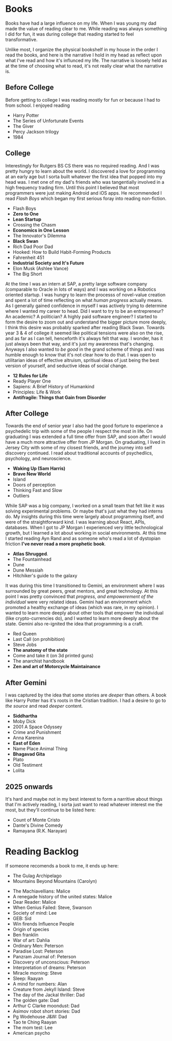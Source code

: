 # Books

Books have had a large influence on my life. When I was young my dad made the value of reading clear to me. While reading was always something I did for fun, it was during college that reading started to feel transformative.

Unlike most, I organize the physical bookshelf in my house in the order I read the books, and here is the narrative I hold in my head as reflect upon what I've read and how it's influnced my life. The narrative is loosely held as at the time of choosing what to read, it's not really clear what the narrative is.

## Before College

Before getting to college I was reading mostly for fun or because I had to from school. I enjoyed reading 
- Harry Potter
- The Series of Unfortunate Events
- The Giver
- Percy Jackson trilogy
- 1984

## College

Interestingly for Rutgers BS CS there was no required reading. And I was pretty hungry to learn about the world. I discovered a love for programming at an early age but I sorta built whatever the first idea that popped into my head was. I met one of my dad's friends who was tangentially involved in a high frequency trading firm. Until this point I believed that most programmers were just making Android and iOS apps. He recommended I read *Flash Boys* which began my first serious foray into reading non-fiction.

* Flash Boys
* **Zero to One**
* **Lean Startup**
* Crossing the Chasm
* **Economics in One Lesson**
* The Innovator's Dilemma
* **Black Swan**
* Rich Dad Poor Dad
* Hooked: How to Build Habit-Forming Products
* Fahrenheit 451
* **Industrial Society and It's Future**
* Elon Musk (Ashlee Vance)
* The Big Short

At the time I was an intern at SAP, a pretty large software company (comparable to Oracle in lots of ways) and I was working on a Robotics oriented startup. I was hungry to learn the processs of novel-value creation and spent a lot of time reflecting on what *human progress* actually means. As I generally gained confidence in myself I was actively trying to determine where I wanted my career to head. Did I want to try to be an entrepreneur? An academic? A politician? A highly paid software engineer?
I started to form the desire to zoom out and understand the bigger picture more deeply, I think this desire was probably sparked after reading Black Swan.
Towards year 3 & 4 of college it seemed like political tensions were also on the rise, and as far as I can tell, henceforth it's always felt that way. I wonder, has it just always been that way, and it's just my awareness that's changing. Anyways I also wanted to *be good* in the grand scheme of things and I was humble enough to know that it's not clear how to do that. 
I was open to utilitarian ideas of effective altruism, spritiual ideas of just being the best version of yourself, and seductive ideas of social change.

- **12 Rules for Life**
- Ready Player One
- Sapiens: A Brief History of Humankind
- Principles: Life & Work
- **Antifragile: Things that Gain from Disorder**

## After College

Towards the end of senior year I also had the good forture to experience a psychedelic trip with some of the people I respect the most in life. On graduating I was extended a full time offer from SAP, and soon after I would have a much more attractive offer from JP Morgan.
On graduating, I lived in Jersey City with some of my closest friends, and the journey into self discovery continued. I read about traditional accounts of psychedlics, psychology, and neuroscience.

+ **Waking Up (Sam Harris)**
+ **Brave New World**
+ Island
+ Doors of perception
+ Thinking Fast and Slow
+ Outliers

While SAP was a big company, I worked on a small team that felt like it was solving experimental problems. Or maybe that's just what they had interns do. My insights during this time were largely about programming itself, and were of the straightforward kind. I was learning about React, APIs, databases.
When I got to JP Morgan I experienced very little technological growth, but I learned a lot about working in social environments. At this time I started reading Ayn Rand and as someone who's read a lot of dystopian friction **I've never read a more prophetic book**.

- **Atlas Shrugged**.
- The Fountainhead
- Dune
- Dune Messiah
- Hitchiker's guide to the galaxy

It was during this time I transitioned to Gemini, an environment where I was surrounded by great peers, great mentors, and great technology. At this point I was pretty convinced that *progress, and empowerement of the individual* were very related ideas. Gemini had an environment which promoted a healthy exchange of ideas (which was rare, in my opinion). I wanted to learn more deeply about other tools that empower the individual (like crypto-currencies do), and I wanted to learn more deeply about the state.
Gemini also re-ignited the idea that programming is a craft.

- Red Queen
- Last Call (on prohibition)
- Steve Jobs
- **The anatomy of the state**
- Come and take it (on 3d printed guns)
- The anarchist handbook
- **Zen and art of Motorcycle Maintainance**

## After Gemini

I was captured by the idea that some stories are *deeper* than others. A book like Harry Potter has it's roots in the Cristian tradition. I had a desire to go to *the source* and read *deeper* content.

- **Siddhartha**
- Moby Dick
- 2001 A Space Odyssey
- Crime and Punishment
- Anna Karenina
- **East of Eden**
- Name Place Animal Thing
- **Bhagavad Gita**
- Plato
- Old Testiment
- Lolita

## 2025 onwards

It's hard and maybe not in my best interest to form a narritive about things that I'm actively reading, I sorta just want to read whatever interest me the most, but they'll continue to be listed here:
- Count of Monte Cristo
- Dante's Divine Comedy
- Ramayana (R.K. Narayan)

# Reading Backlog
If someone recomends a book to me, it ends up here:

- The Gulag Archipelago
- Mountains Beyond Mountains (Carolyn)
+ The Machiavellians: Malice
+ A renegade history of the united states: Malice
+ Dear Reader: Malice
+ When Genius Failed: Steve, Swanson
+ Society of mind: Lee
+ GEB: Sid
+ Win firends Influence People
+ Origin of species
+ Ben franklin
+ War of art: Dahlia
+ Ordinary Men: Peterson
+ Paradise Lost: Peterson
+ Panzram Journal of: Peterson
+ Discovery of unconscious: Peterson
+ Interpretation of dreams: Peterson
+ Miracle morning: Steve
+ Sleep: Raayan
+ A mind for numbers: Alan
+ Creature from Jekyll Island: Steve
+ The day of the Jackal thriller: Dad
+ The golden gate: Dad
+ Arthur C Clarke moondust: Dad
+ Asimov robot short stories: Dad
+ Pg Wodehouse J&W: Dad
+ Tao te Ching Raayan
+ The mom test: Lee
+ American psycho 